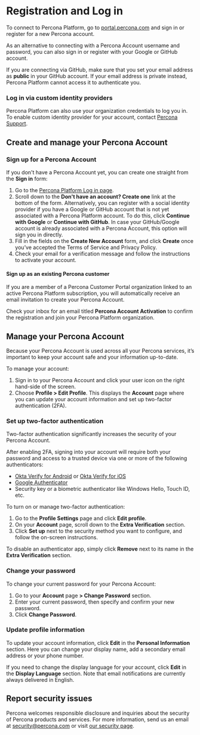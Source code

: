 # Registration and Log in
To connect to Percona Platform, go to [portal.percona.com](https://portal.percona.com/login) and sign in or register for a new Percona account.

As an alternative to connecting with a Percona Account username and password, you can also sign in or register with your Google or GitHub account.

If you are connecting via GitHub, make sure that you set your email address as **public** in your GitHub account. If your email address is private instead, Percona Platform cannot access it to authenticate you.

### Log in via custom identity providers
Percona Platform can also use your organization credentials to log you in. To enable custom identity provider for your account, contact [Percona Support](https://www.percona.com/about-percona/contact).

## Create and manage your Percona Account
### Sign up for a Percona Account
If you don't have a Percona Account yet, you can create one straight from the **Sign in** form:

1. Go to the [Percona Platform Log in page](https://portal.percona.com/).
2. Scroll down to the **Don't have an account? Create one** link at the bottom of the form. Alternatively, you can register with a social identity provider if you have a Google or GitHub account that is not yet associated with a Percona Platform account. To do this, click **Continue with Google** or **Continue with GitHub**. In case your GitHub/Google account is already associated with a Percona Account, this option will sign you in directly.
3. Fill in the fields on the **Create New Account** form, and click  **Create** once you’ve accepted the Terms of Service and Privacy Policy.
4. Check your email for a verification message and follow the instructions to activate your account.

#### Sign up as an existing Percona customer
If you are a member of a Percona Customer Portal organization linked to an active Percona Platform subscription, you will automatically receive an email invitation to create your Percona Account.

Check your inbox for an email titled **Percona Account Activation** to confirm the registration and join your Percona Platform organization.

## Manage your Percona Account 
Because your Percona Account is used across all your Percona services, it’s important to keep your account safe and your information up-to-date. 

To manage your account:

1. Sign in to your Percona Account and click your user icon on the right hand-side of the screen.
2. Choose **Profile > Edit Profile**. This displays the **Account** page where you can update your account information and set up two-factor authentication (2FA). 

### Set up two-factor authentication
Two-factor authentication significantly increases the security of your Percona Account. 

After enabling 2FA, signing into your account will require both your password and access to a trusted device via one or more of the following authenticators:

* [Okta Verify for Android](https://play.google.com/store/apps/details?id=com.okta.android.auth) or [Okta Verify for iOS](https://play.google.com/store/apps/details?id=com.okta.android.auth) 
* [Google Authenticator](https://play.google.com/store/apps/details?id=com.google.android.apps.authenticator2)
* Security key or a biometric authenticator like Windows Hello, Touch ID, etc.

To turn on or manage two-factor authentication:

1. Go to the **Profile Settings** page and click **Edit profile**.
2. On your **Account** page, scroll down to the **Extra Verification** section. 
3. Click **Set up** next to the security method you want to configure, and follow the on-screen instructions.

To disable an authenticator app, simply click **Remove** next to its name in the **Extra Verification** section.

### Change your password

To change your current password for your Percona Account:

1. Go to your **Account** page **> Change Password** section.
2. Enter your current password, then specify and confirm your new password.
3. Click **Change Password**.

### Update profile information

To update your account information, click **Edit** in the **Personal Information** section. Here you can change your display name, add a secondary email address or your phone number. 

If you need to change the display language for your account, click **Edit** in the **Display Language** section. Note that email notifications are currently always delivered in English. 

## Report security issues
Percona welcomes responsible disclosure and inquiries about the security of Percona products and services. For more information, send us an email at <security@percona.com> or visit [our security page](https://www.percona.com/security).
